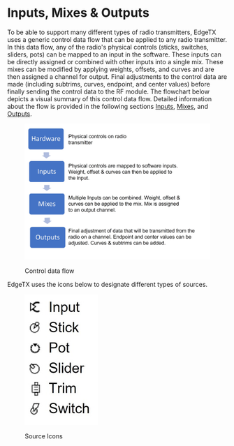# Inputs, Mixes & Outputs

To be able to support many different types of radio transmitters, EdgeTX uses a generic control data flow that can be applied to any radio transmitter. In this data flow, any of the radio's physical controls (sticks, switches, sliders, pots) can be mapped to an input in the software. These inputs can be directly assigned or combined with other inputs into a single mix. These mixes can be modified by applying weights, offsets, and curves and are then assigned a channel for output. Final adjustments to the control data are made (including subtrims, curves, endpoint, and center values) before finally sending the control data to the RF module. The flowchart below depicts a visual summary of this control data flow. Detailed information about the flow is provided in the following sections [Inputs](mixes.md), [Mixes](mixes.md), and [Outputs](outputs.md).

<figure><img src="../../../../.gitbook/assets/inputflow.jpg" alt=""><figcaption><p>Control data flow</p></figcaption></figure>

EdgeTX uses the icons below to designate different types of sources.&#x20;

<figure><img src="../../../../.gitbook/assets/inputicons.jpg" alt=""><figcaption><p>Source Icons</p></figcaption></figure>
